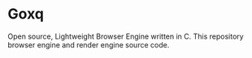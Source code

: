 # Goxq
Open source, Lightweight Browser Engine written in C. This repository browser engine and render engine source code.

